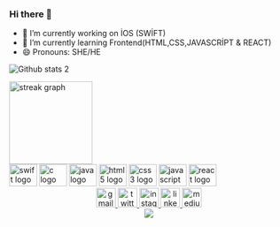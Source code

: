### Hi there 👋

- 🔭 I’m currently working on İOS (SWİFT)
- 🌱 I’m currently learning Frontend(HTML,CSS,JAVASCRİPT & REACT)
- 😄 Pronouns: SHE/HE

![Github stats 2](https://github-readme-stats.vercel.app/api?username=rumeysaavc&show_icons=true&theme=radical)

<div>
  <img src="https://streak-stats.demolab.com?user=rumeysaavc&locale=en&mode=daily&theme=dracula&hide_border=false&border_radius=5" height="150" alt="streak graph"  />
</div>


<div alingn="center">
  <img src="https://cdn.jsdelivr.net/gh/devicons/devicon/icons/swift/swift-original.svg" height="40" width="50" alt="swift logo"  />
  <img src="https://cdn.jsdelivr.net/gh/devicons/devicon/icons/c/c-original.svg" height="40" width="50" alt="c logo"  />
  <img src="https://cdn.jsdelivr.net/gh/devicons/devicon/icons/java/java-original.svg" height="40" width="50" alt="java logo"  />
  <img src="https://cdn.jsdelivr.net/gh/devicons/devicon/icons/html5/html5-original.svg" height="40" width="50" alt="html5 logo"  />
  <img src="https://cdn.jsdelivr.net/gh/devicons/devicon/icons/css3/css3-original.svg" height="40" width="50" alt="css3 logo"  />
  <img src="https://cdn.jsdelivr.net/gh/devicons/devicon/icons/javascript/javascript-original.svg" height="40" width="50" alt="javascript logo"  />
  <img src="https://cdn.jsdelivr.net/gh/devicons/devicon/icons/react/react-original.svg" height="40" width="50" alt="react logo"  />
</div>

<div align="center">
  <a href="mailto:rumeysaaavcu@icloud.com" target="_blank">
    <img src="https://img.shields.io/static/v1?message=Gmail&logo=gmail&label=&color=d33c2d&logoColor=white&labelColor=&style=for-the-badge" height="35" alt="gmail logo"  />
  </a>

  <a href="https://twitter.com/avc_rumeysaa)" target="_blank">
    <img src="https://img.shields.io/static/v1?message=Twitter&logo=twitter&label=&color=1b9bf0&logoColor=white&labelColor=&style=for-the-badge" height="35" alt="twitter logo"  />
  </a>

  <a href="https://www.instagram.com/avc.rumeysaa" target="_blank">
    <img src="https://img.shields.io/static/v1?message=Instagram&logo=instagram&label=&color=e41775&logoColor=white&labelColor=&style=for-the-badge" height="35" alt="instagram logo"  />
  </a>
  
  <a href="https://linkedin.com/in/rumeysaavc" target="_blank">
    <img src="https://img.shields.io/static/v1?message=LinkedIn&logo=linkedin&label=&color=0077B5&logoColor=white&labelColor=&style=for-the-badge" height="35"<< alt="linkedin logo"  />
  </a>

  <a href="https://medium.com/@rumeysaavc" target="_blank">
    <img src="https://img.shields.io/static/v1?message=Medium&logo=medium&label=&color=292929&logoColor=white&labelColor=&style=for-the-badge" height="35"<< alt="medium logo"  />
  </a>
</div>

<div align="center">
  <img src="https://profile-counter.glitch.me/rumeysaavc/count.svg?"  />
</div>

